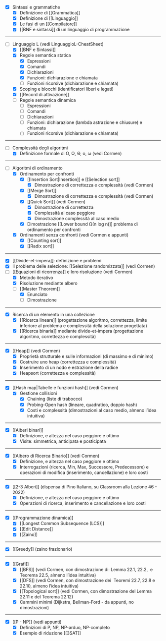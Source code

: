 
* [x] Sintassi e grammatiche
	* [x] Definizione di [[Grammatica]]
	* [x] Definizione di [[Linguaggio]]
	* [x] Le fasi di un [[Compilatore]]
	* [x] [[BNF e sintassi]] di un linguaggio di programmazione
---
* [ ] Linguaggio L (vedi LinguaggioL-CheatSheet)
	* [x] [[BNF e Sintassi]]
	* [x] Regole semantica statica
		* [x] Espressioni
		* [x] Comandi
		* [x] Dichiarazioni 
		* [x] Funzioni: dichiarazione e chiamata
		* [ ] Funzioni ricorsive (dichiarazione e chiamata)
	* [x] Scoping e blocchi (identificatori liberi e legati)
	* [x] [[Record di attivazione]]
	* [ ] Regole semantica dinamica
		* [ ] Espressioni
		* [ ] Comandi
		* [ ] Dichiarazioni
		* [ ] Funzioni: dichiarazione (lambda astrazione e chiusure) e chiamata
		* [ ] Funzioni ricorsive (dichiarazione e chiamata)
---
* [ ] Complessità degli algoritmi
	* [x] Definizione formale di O, Ω, Θ, o, ω (vedi Cormen)
---
* [ ] Algoritmi di ordinamento
	* [x] Ordinamento per confronti
		* [x] [[Insertion Sort|Insertion]] e [[Selection sort]]
			* [x] Dimostrazione di correttezza e complessità (vedi Cormen)
		* [x] [[Merge Sort]]
			* [x] Dimostrazione di correttezza e complessità (vedi Cormen)
		* [x] [[Quick Sort]] (vedi Cormen)
			* [x] Dimostrazione di correttezza
			* [x] Complessità al caso peggiore
			* [x] Dimostrazione complessità al caso medio
		* [x] Dimostrazione [[Lower bound Ω(n log n)]] problema di ordinamento per confronti
	* [x] Ordinamenti senza confronti (vedi Cormen e appunti)
		* [x] [[Counting sort]]
		* [x] [[Radix sort]]
---
* [x] [[Divide-et-impera]]: definizione e problemi
* [x] Il problema delle selezione: [[Selezione randomizzata]] (vedi Cormen)
* [ ] [[Equazioni di ricorrenza]] e loro risoluzione (vedi Cormen)
	* [x] Metodo iterativo
	* [x] Risoluzione mediante albero
	* [ ] [[Master Theorem]]
		* [x] Enunciato
		* [ ] Dimostrazione
---
* [x] Ricerca di un elemento in una collezione
	* [x] [[Ricerca lineare]] (progettazione algoritmo, correttezza, limite inferiore al problema e complessità della soluzione progettata)
	* [x] [[Ricerca binaria]] mediante divide-et-impera (progettazione algoritmo, correttezza e complessità)
---
* [x] [[Heap]] (vedi Cormen)
	* [x] Proprietà strutturale e sulle informazioni (di massimo e di minimo)
	* [x] Costruire uno heap (correttezza e complessità)
	* [x] Inserimento di un nodo e estrazione della radice
	* [x] Heapsort (correttezza e complessità)
---
* [x] [[Hash map|Tabelle e funzioni hash]] (vedi Cormen)
	* [x] Gestione collisioni
		* [x] Chaining (liste di trabocco)  
		* [x] Probing-Open hash (lineare, quadratico, doppio hash)
		* [x] Costi e complessità (dimostrazioni al caso medio, almeno l’idea intuitiva)
---
* [x] [[Alberi binari]]
	* [x] Definizione, e altezza nel caso peggiore e ottimo
	* [x] Visite: simmetrica, anticipata e posticipata
---
* [x] [[Albero di Ricerca Binario]] (vedi Cormen)
	* [x] Definizione, e altezza nel caso peggiore e ottimo
	* [x] Interrogazioni (ricerca, Min, Max, Successore, Predecessore) e operazioni di modifica (inserimento, cancellazione) e loro costi
---
* [x] [[2-3 Alberi]] (dispensa di Pino Italiano, su Classroom alla Lezione 46 - 2022)
	* [x] Definizione, e altezza nel caso peggiore e ottimo
	* [x] Operazioni di ricerca, inserimento e cancellazione e loro costi
---
* [x] [[Programmazione dinamica]]
	* [x] [[Longest Common Subsequence (LCS)]]
	* [x] [[Edit Distance]]
	* [x] [[Zaino]]
---
* [x] [[Greedy]] (zaino frazionario) 
---
* [x] [[Grafi]]
	* [x] [[BFS]] (vedi Cormen, con dimostrazione di: Lemma 22.1, 22.2,  e Teorema 22.5, almeno l’idea intuitiva)
	* [x] [[DFS]] (vedi Cormen, con dimostrazione dei  Teoremi 22.7, 22.8 e 22.10, almeno l’idea intuitiva)
	* [x] [[Topological sort]] (vedi Cormen, con dimostrazione del Lemma 22.11 e del Teorema 22.12)
	* [x] Cammini minimi (Dijkstra, Bellman-Ford - da appunti, no dimostrazioni)
---
* [x] [[P - NP]] (vedi appunti)
	* [x] Definizioni di P, NP, NP-arduo, NP-completo
	* [x] Esempio di riduzione [[3SAT]]